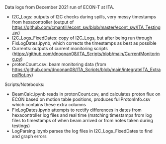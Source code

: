 Data logs from December 2021 run of ECON-T at ITA.

 - I2C_Logs: outputs of I2C checks during spills, very messy timestamps from hexacontroller (output of https://github.com/cmantill/econt_sw/blob/master/econt_sw/ITA_Testing.py)
 - I2C_Logs_FixedDates: copy of I2C_Logs, but after being run through FixLogDates.ipynb, which corrects the timestamps as best as possible
 - Currents: outputs of current monitoring scripts (https://github.com/dnoonan08/ITA_Scripts/blob/main/CurrentMonitoring.py)
 - protonCount.csv: beam monitoring data (from https://github.com/dnoonan08/ITA_Scripts/blob/main/integrateITA_ExtrapoPlot.py)

Scripts/Notebooks:
 - BeamCalc.ipynb reads in protonCount.csv, and calculates proton flux on ECON based on motion table positions, produces fullProtonInfo.csv which contains these extra columns
 - FixLogDates.ipynb attempts to rectify differences in dates from hexacontroller log files and real time (matching timestamps from log files to timestamps of when beam arrived or from notes taken during testings)
 - LogParsing.ipynb parses the log files in I2C_Logs_FixedDates to find and graph errors